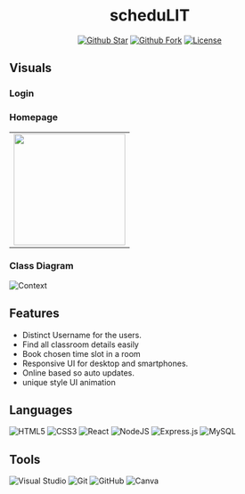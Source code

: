 <h1 align="center">scheduLIT</h1>
<div align="center">

   [![Github Star](https://img.shields.io/github/stars/Sheikh-Tafsir/scheduLITt.svg?style=for-the-badge)](https://github.com/Sheikh-Tafsir/scheduLITt/stargazers) 
   [![Github Fork](https://img.shields.io/github/forks/Sheikh-Tafsir/scheduLITt.svg?style=for-the-badge)](https://github.com/Sheikh-Tafsir/scheduLITt/network/members) 
   [![License](https://img.shields.io/badge/license-MIT%20license-orange.svg?longCache=true&style=for-the-badge)](https://github.com/Sheikh-Tafsir/codeDOC/blob/main/LICENSE)
   
</div>

## Visuals

### Login


### Homepage
<table>
    <tr>
      <td align="center">
        <a href="https://github.com/Sheikh-Tafsir">
            <img src="https://avatars.githubusercontent.com/u/83116065?v=4" width="200px;" alt=""/>
        </a>
      </td>
    </tr>
</table>


### Class Diagram
![Context](https://user-images.githubusercontent.com/83116065/199680009-21dfd0a4-6e29-4172-8f75-7bb74dd96957.png)


## Features
- Distinct Username for the users.
- Find all classroom details easily 
- Book chosen time slot in a room
- Responsive UI for desktop and smartphones.
- Online based so auto updates.
- unique style UI animation 

## Languages
![HTML5](https://img.shields.io/badge/html5-%23E34F26.svg?style=for-the-badge&logo=html5&logoColor=white)
![CSS3](https://img.shields.io/badge/css3-%231572B6.svg?style=for-the-badge&logo=css3&logoColor=white)
![React](https://img.shields.io/badge/react-%2320232a.svg?style=for-the-badge&logo=react&logoColor=%2361DAFB)
![NodeJS](https://img.shields.io/badge/node.js-6DA55F?style=for-the-badge&logo=node.js&logoColor=white)
![Express.js](https://img.shields.io/badge/express.js-%23404d59.svg?style=for-the-badge&logo=express&logoColor=%2361DAFB)
![MySQL](https://img.shields.io/badge/mysql-%2300f.svg?style=for-the-badge&logo=mysql&logoColor=white)
  

## Tools
![Visual Studio](https://img.shields.io/badge/Visual%20Studio-5C2D91.svg?style=for-the-badge&logo=visual-studio&logoColor=white)
![Git](https://img.shields.io/badge/git-%23F05033.svg?style=for-the-badge&logo=git&logoColor=white)
![GitHub](https://img.shields.io/badge/github-%23121011.svg?style=for-the-badge&logo=github&logoColor=white)
![Canva](https://img.shields.io/badge/Canva-%2300C4CC.svg?style=for-the-badge&logo=Canva&logoColor=white)


